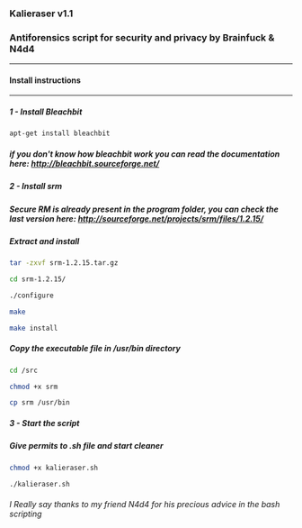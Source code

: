 ### Kalieraser v1.1  

### Antiforensics script for security and privacy by Brainfuck & N4d4
---------------------------------------------------------------------


#### Install instructions
-------------------------

##### 1 - Install Bleachbit
```bash
apt-get install bleachbit 
```
##### if you don't know how bleachbit work you can read the documentation here: http://bleachbit.sourceforge.net/


##### 2 - Install srm 

##### Secure RM is already present in the program folder, you can check the last version here: http://sourceforge.net/projects/srm/files/1.2.15/

##### Extract and install 
```bash
tar -zxvf srm-1.2.15.tar.gz

cd srm-1.2.15/

./configure

make

make install
```

##### Copy the executable file in /usr/bin directory
```bash
cd /src

chmod +x srm

cp srm /usr/bin
```

##### 3 - Start the script  

##### Give permits to .sh file and start cleaner 
```bash
chmod +x kalieraser.sh

./kalieraser.sh 
```

###### I Really say thanks to my friend N4d4 for his precious advice in the bash scripting 
